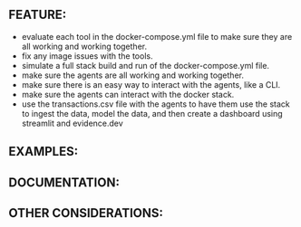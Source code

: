 ## FEATURE:

- evaluate each tool in the docker-compose.yml file to make sure they are all working and working together.
- fix any image issues with the tools.
- simulate a full stack build and run of the docker-compose.yml file.
- make sure the agents are all working and working together.
- make sure there is an easy way to interact with the agents, like a CLI.
- make sure the agents can interact with the docker stack.
- use the transactions.csv file with the agents to have them use the stack to ingest the data, model the data, and then create a dashboard using streamlit and evidence.dev

## EXAMPLES:



## DOCUMENTATION:



## OTHER CONSIDERATIONS:
